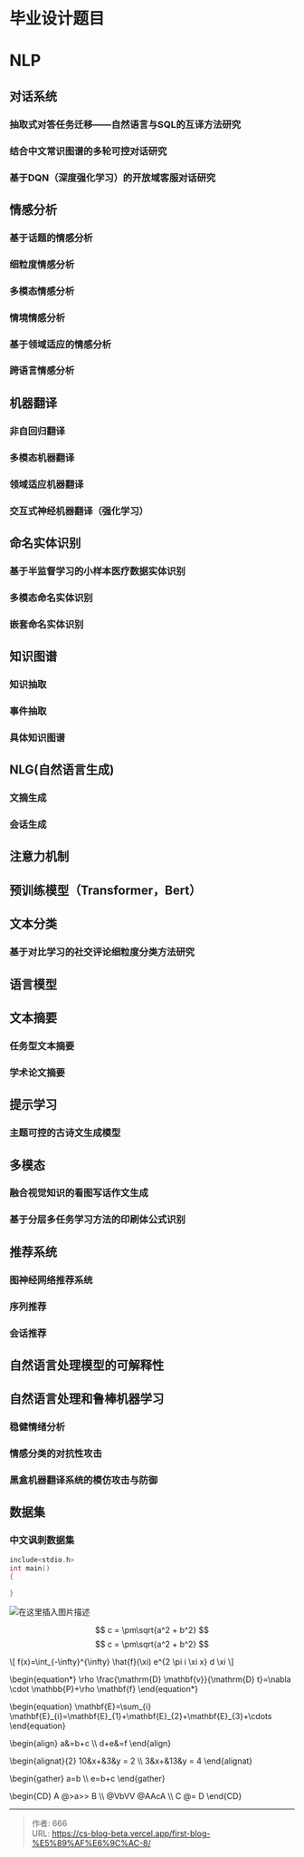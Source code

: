 # 毕业设计题目

 

# NLP

## 对话系统

### 抽取式对答任务迁移——自然语言与SQL的互译方法研究

### 结合中文常识图谱的多轮可控对话研究

### 基于DQN（深度强化学习）的开放域客服对话研究

## 情感分析

### 基于话题的情感分析

### 细粒度情感分析

### 多模态情感分析

### 情境情感分析

### 基于领域适应的情感分析

### 跨语言情感分析

## 机器翻译

### 非自回归翻译

### 多模态机器翻译

### 领域适应机器翻译

### 交互式神经机器翻译（强化学习）

## 命名实体识别

### 基于半监督学习的小样本医疗数据实体识别

### 多模态命名实体识别

### 嵌套命名实体识别

## 知识图谱

### 知识抽取

### 事件抽取

### 具体知识图谱

## NLG(自然语言生成)

### 文摘生成

### 会话生成

## 注意力机制

## 预训练模型（Transformer，Bert）

## 文本分类

### 基于对比学习的社交评论细粒度分类方法研究

## 语言模型

## 文本摘要

### 任务型文本摘要

### 学术论文摘要

## 提示学习

### 主题可控的古诗文生成模型

## 多模态

### 融合视觉知识的看图写话作文生成

### 基于分层多任务学习方法的印刷体公式识别

## 推荐系统

### 图神经网络推荐系统

### **序列推荐**

### **会话推荐**

## 自然语言处理模型的可解释性

## 自然语言处理和鲁棒机器学习

### 稳健情绪分析

### 情感分类的对抗性攻击

### 黑盒机器翻译系统的模仿攻击与防御

## 数据集

### 中文讽刺数据集
```c++
include<stdio.h>
int main()
{
  
}
```
![在这里插入图片描述](https://image-1304916025.cos.ap-nanjing.myqcloud.com/typora-ee0dabe2385b4914a6b3a6cc090cf278.png)

$$ c = \pm\sqrt{a^2 + b^2} $$
$$ c = \pm\sqrt{a^2 + b^2} $$

\\[ f(x)=\int_{-\infty}^{\infty} \hat{f}(\xi) e^{2 \pi i \xi x} d \xi \\]

\begin{equation*}
  \rho \frac{\mathrm{D} \mathbf{v}}{\mathrm{D} t}=\nabla \cdot \mathbb{P}+\rho \mathbf{f}
\end{equation*}

\begin{equation}
  \mathbf{E}=\sum_{i} \mathbf{E}\_{i}=\mathbf{E}\_{1}+\mathbf{E}\_{2}+\mathbf{E}_{3}+\cdots
\end{equation}

\begin{align}
  a&=b+c \\\\
  d+e&=f
\end{align}

\begin{alignat}{2}
   10&x+&3&y = 2 \\\\
   3&x+&13&y = 4
\end{alignat}

\begin{gather}
   a=b \\\\
   e=b+c
\end{gather}

\begin{CD}
   A @>a\>> B \\\\
@VbVV @AAcA \\\\
   C @= D
\end{CD}

---

> 作者: 666  
> URL: https://cs-blog-beta.vercel.app/first-blog-%E5%89%AF%E6%9C%AC-8/  

